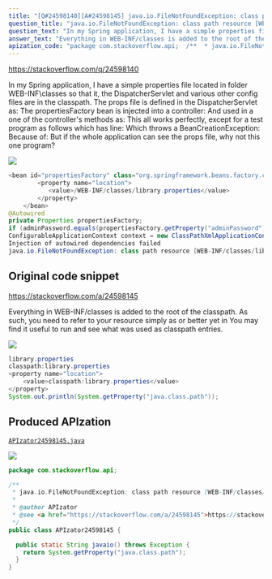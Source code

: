 ```yaml
---
title: "[Q#24598140][A#24598145] java.io.FileNotFoundException: class path resource [WEB-INF/classes/library.properties] cannot be opened because it does not exist"
question_title: "java.io.FileNotFoundException: class path resource [WEB-INF/classes/library.properties] cannot be opened because it does not exist"
question_text: "In my Spring application, I have a simple properties file located in folder WEB-INF\\classes so that it, the DispatcherServlet and various other config files are in the classpath. The props file is defined in the DispatcherServlet as: The propertiesFactory bean is injected into a controller: And used in a one of the controller's methods as: This all works perfectly, except for a test program as follows which has line: Which throws a BeanCreationException: Because of: But if the whole application can see the props file, why not this one program?"
answer_text: "Everything in WEB-INF/classes is added to the root of the classpath. As such, you need to refer to your resource simply as or better yet in You may find it useful to run and see what was used as classpath entries."
apization_code: "package com.stackoverflow.api;  /**  * java.io.FileNotFoundException: class path resource [WEB-INF/classes/library.properties] cannot be opened because it does not exist  *  * @author APIzator  * @see <a href=\"https://stackoverflow.com/a/24598145\">https://stackoverflow.com/a/24598145</a>  */ public class APIzator24598145 {    public static String javaio() throws Exception {     return System.getProperty(\"java.class.path\");   } }"
---
```


https://stackoverflow.com/q/24598140

In my Spring application, I have a simple properties file located in folder WEB-INF\classes so that it, the DispatcherServlet and various other config files are in the classpath.
The props file is defined in the DispatcherServlet as:
The propertiesFactory bean is injected into a controller:
And used in a one of the controller&#x27;s methods as:
This all works perfectly, except for a test program as follows which has line:
Which throws a BeanCreationException:
Because of:
But if the whole application can see the props file, why not this one program?


<div class="code-logo"><img src="/stackoverflow.png" /></div>

```java
<bean id="propertiesFactory" class="org.springframework.beans.factory.config.PropertiesFactoryBean">
        <property name="location">            
           <value>/WEB-INF/classes/library.properties</value>
        </property>
    </bean>
@Autowired 
private Properties propertiesFactory;
if (adminPassword.equals(propertiesFactory.getProperty("adminPassword"))) {
ConfigurableApplicationContext context = new ClassPathXmlApplicationContext("library-servlet.xml");
Injection of autowired dependencies failed
java.io.FileNotFoundException: class path resource [WEB-INF/classes/library.properties] cannot be opened because it does not exist
```


## Original code snippet

https://stackoverflow.com/a/24598145

Everything in WEB-INF/classes is added to the root of the classpath. As such, you need to refer to your resource simply as
or better yet
in
You may find it useful to run
and see what was used as classpath entries.

<div class="code-logo"><img src="/stackoverflow.png" /></div>

```java
library.properties
classpath:library.properties
<property name="location">            
    <value>classpath:library.properties</value>
</property>
System.out.println(System.getProperty("java.class.path"));
```

## Produced APIzation

[`APIzator24598145.java`](https://github.com/pasqualesalza/apization-temp/raw/main/data/search/APIzator24598145.java)

<div class="code-logo"><img src="/apizator.png" /></div>

```java
package com.stackoverflow.api;

/**
 * java.io.FileNotFoundException: class path resource [WEB-INF/classes/library.properties] cannot be opened because it does not exist
 *
 * @author APIzator
 * @see <a href="https://stackoverflow.com/a/24598145">https://stackoverflow.com/a/24598145</a>
 */
public class APIzator24598145 {

  public static String javaio() throws Exception {
    return System.getProperty("java.class.path");
  }
}

```